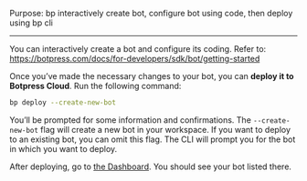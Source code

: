 
Purpose: bp interactively create bot, configure bot using code, then deploy using bp cli


---


You can interactively create a bot and configure its coding. Refer to:
https://botpress.com/docs/for-developers/sdk/bot/getting-started


Once you’ve made the necessary changes to your bot, you can **deploy it to Botpress Cloud**. Run the following command:
```bash
bp deploy --create-new-bot
```

You’ll be prompted for some information and confirmations. The `--create-new-bot` flag will create a new bot in your workspace. If you want to deploy to an existing bot, you can omit this flag. The CLI will prompt you for the bot in which you want to deploy.

After deploying, go to [the Dashboard](https://app.botpress.cloud/). You should see your bot listed there.